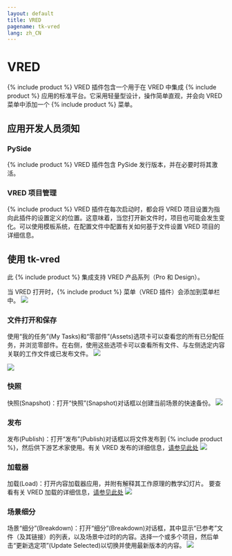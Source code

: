 ```yaml
---
layout: default
title: VRED
pagename: tk-vred
lang: zh_CN
---
```


# VRED

{% include product %} VRED 插件包含一个用于在 VRED 中集成 {% include product %} 应用的标准平台。它采用轻量型设计，操作简单直观，并会向 VRED 菜单中添加一个 {% include product %} 菜单。

## 应用开发人员须知

### PySide

{% include product %} VRED 插件包含 PySide 发行版本，并在必要时将其激活。

### VRED 项目管理

{% include product %} VRED 插件在每次启动时，都会将 VRED 项目设置为指向此插件的设置定义的位置。这意味着，当您打开新文件时，项目也可能会发生变化。可以使用模板系统，在配置文件中配置有关如何基于文件设置 VRED 项目的详细信息。

## 使用 tk-vred

此 {% include product %} 集成支持 VRED 产品系列（Pro 和 Design）。

当 VRED 打开时，{% include product %} 菜单（VRED 插件）会添加到菜单栏中。
![](https://help.autodesk.com/cloudhelp/2020/CHS/VRED-Shotgun/images/ShotgunMenuVRED.png)

### 文件打开和保存

使用“我的任务”(My Tasks)和“零部件”(Assets)选项卡可以查看您的所有已分配任务，并浏览零部件。在右侧，使用这些选项卡可以查看所有文件、与左侧选定内容关联的工作文件或已发布文件。
![](https://help.autodesk.com/cloudhelp/2020/CHS/VRED-Shotgun/images/ShotgunFileOpenVRED.png)

![](https://help.autodesk.com/cloudhelp/2020/CHS/VRED-Shotgun/images/ShotgunFileSaveVRED.png)

### 快照

快照(Snapshot)：打开“快照”(Snapshot)对话框以创建当前场景的快速备份。
![](https://help.autodesk.com/cloudhelp/2020/CHS/VRED-Shotgun/images/ShotgunSnapshotVRED.png)

### 发布

发布(Publish)：打开“发布”(Publish)对话框以将文件发布到 {% include product %}，然后供下游艺术家使用。有关 VRED 发布的详细信息，[请参见此处](https://github.com/shotgunsoftware/tk-vred/wiki/Publishing)
![](https://help.autodesk.com/cloudhelp/2020/CHS/VRED-Shotgun/images/ShotgunPublishVRED.png)

### 加载器

加载(Load)：打开内容加载器应用，并附有解释其工作原理的教学幻灯片。
要查看有关 VRED 加载的详细信息，[请参见此处](https://github.com/shotgunsoftware/tk-vred/wiki/Loading)
![](https://help.autodesk.com/cloudhelp/2020/CHS/VRED-Shotgun/images/ShotgunLoaderVRED.png)

### 场景细分

场景“细分”(Breakdown)：打开“细分”(Breakdown)对话框，其中显示“已参考”文件（及其链接）的列表，以及场景中过时的内容。选择一个或多个项目，然后单击“更新选定项”(Update Selected)以切换并使用最新版本的内容。
![](https://help.autodesk.com/cloudhelp/2020/CHS/VRED-Shotgun/images/ShotgunBreakdownVRED.png)
